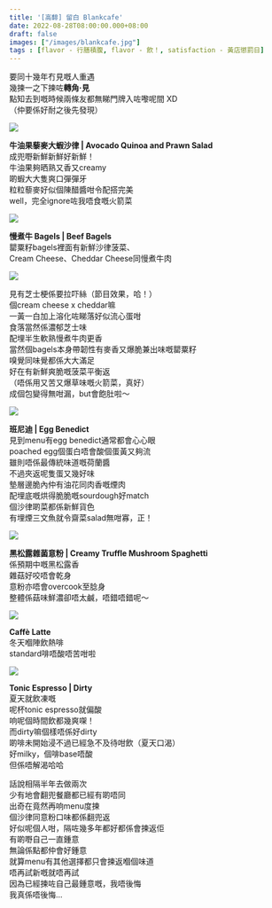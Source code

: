 ```yaml
---
title: '[高馡] 留白 Blankcafe'
date: 2022-08-28T08:00:00.000+08:00
draft: false
images: ["/images/blankcafe.jpg"]
tags : [flavor - 行膳積腹, flavor - 飲！, satisfaction - 黃店懲罰日]
---
```


要同十幾年冇見嘅人重遇  
幾揀一之下揀咗**轉角‧見**  
點知去到嘅時候兩條友都無睇門牌入咗嚟呢間 XD  
（仲要係好耐之後先發現）  

![](/images/blankcafe1.jpg)

**牛油果藜麥大蝦沙律 | Avocado Quinoa and Prawn Salad**  
成兜嘢新鮮新鮮好新鮮！  
牛油果夠晒熟又香又creamy  
啲蝦大大隻爽口彈彈牙  
粒粒藜麥好似個陳醋醬咁令配搭完美  
well，完全ignore咗我唔食嘅火箭菜  

![](/images/blankcafe2.jpg)

**慢煮牛 Bagels | Beef Bagels**  
罌粟籽bagels裡面有新鮮沙律菠菜、  
Cream Cheese、Cheddar Cheese同慢煮牛肉  

![](/images/blankcafe3.jpg)

見有芝士梗係要拉吓絲（節目效果，哈！）  
個cream cheese x cheddar嘛  
一黃一白加上溶化咗睇落好似流心蛋咁  
食落當然係濃郁芝士味  
配埋半生軟熟慢煮牛肉更香  
當然個bagels本身帶韌性有麥香又爆脆兼出味嘅罌粟籽  
嗅覺同味覺都係大大滿足  
好在有新鮮爽脆嘅菠菜平衡返  
（唔係用又苦又爆草味嘅火箭菜，真好）  
成個包變得無咁漏，but會飽肚啦～    

![](/images/blankcafe.jpg)

**班尼迪 | Egg Benedict**  
見到menu有egg benedict通常都會心心眼  
poached egg個蛋白唔會酸個蛋黃又夠流  
雖則唔係最傳統味道嘅荷蘭醬  
不過夾返呢隻蛋又幾好味  
墊層邊脆內仲有油花同肉香嘅煙肉  
配埋底嘅烘得脆脆嘅sourdough好match  
個沙律啲菜都係新鮮貨色  
有埋煙三文魚就令齋菜salad無咁寡，正！  
  
![](/images/blankcafe4.jpg)

**黑松露雜菌意粉 | Creamy Truffle Mushroom Spaghetti**  
係預期中嘅黑松露香  
雜菇好咬唔會乾身  
意粉亦唔會overcook至腍身  
整體係菇味鮮濃卻唔太鹹，唔錯唔錯呢～  

![](/images/blankcafe5.jpg)

**Caffè Latte**  
冬天嗰陣飲熱啡  
standard啡唔酸唔苦咁啦  

![](/images/blankcafe6.jpg)

**Tonic Espresso | Dirty**  
夏天就飲凍嘅  
呢杯tonic espresso就偏酸  
响呢個時間飲都幾爽㗎！  
而dirty嘛個樣唔係好dirty  
啲啡未開始浸不過已經急不及待咁飲（夏天口渴）  
好milky，個啡base唔酸  
但係唔解渴哈哈  
  
話說相隔半年去做兩次  
少有地會翻兜餐廳都已經有啲唔同  
出奇在竟然再响menu度揀  
個沙律同意粉口味都係翻兜返  
好似呢個人咁，隔咗幾多年都好都係會揀返佢  
有啲嘢自己一直鍾意  
無論係點都仲會好鍾意  
就算menu有其他選擇都只會揀返嗰個味道  
唔再試新嘅就唔再試  
因為已經揀咗自己最鍾意嘅，我唔後悔  
我真係唔後悔...  
